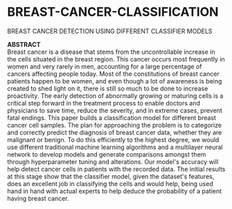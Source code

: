 # BREAST-CANCER-CLASSIFICATION
BREAST CANCER DETECTION USING DIFFERENT CLASSIFIER MODELS

**ABSTRACT**\
Breast cancer is a disease that stems from the uncontrollable increase in the cells situated in the breast region. This cancer occurs most frequently in women and very rarely in men, accounting for a large percentage of cancers affecting people today. Most of the constitutions of breast cancer patients happen to be women, and even though a lot of awareness is being created to shed light on it, there is still so much to be done to increase proactivity. The early detection of abnormally growing or maturing cells is a critical step forward in the treatment process to enable doctors and physicians to save time, reduce the severity, and in extreme cases, prevent fatal endings. This paper builds a classification model for different breast cancer cell samples. The plan for approaching the problem is to categorize and correctly predict the diagnosis of breast cancer data, whether they are malignant or benign. To do this efficiently to the highest degree, we would use different traditional machine learning algorithms and a multilayer neural network to develop models and generate comparisons amongst them through hyperparameter tuning and alterations. Our model's accuracy will help detect cancer cells in patients with the recorded data. The initial results at this stage show that the classifier model, given the dataset's features, does an excellent job in classifying the cells and would help, being used hand in hand with actual experts to help deduce the probability of a patient having breast cancer.
